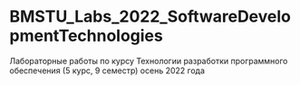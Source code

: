 # BMSTU_Labs_2022_SoftwareDevelopmentTechnologies

Лабораторные работы по курсу Технологии разработки программного обеспечения (5 курс, 9 семестр) осень 2022 года
